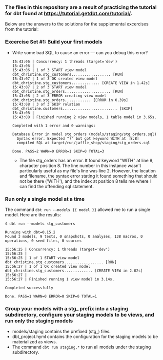 ### The files in this repository are a result of practicing the tutorial for dbt found at https://tutorial.getdbt.com/tutorial/. 
Below are the answers to the solutions for the supplemental excercises from the tutorial:

### Excercise Set #1: Build your first models
- Write some bad SQL to cause an error — can you debug this error?
  ```
  15:43:06 | Concurrency: 1 threads (target='dev')
  15:43:06 | 
  15:43:06 | 1 of 3 START view model dbt_christine.stg_customers.................. [RUN]
  15:43:07 | 1 of 3 OK created view model dbt_christine.stg_customers............. [CREATE VIEW in 1.42s]
  15:43:07 | 2 of 3 START view model dbt_christine.stg_orders..................... [RUN]
  15:43:08 | 2 of 3 ERROR creating view model dbt_christine.stg_orders............ [ERROR in 0.39s]
  15:43:08 | 3 of 3 SKIP relation dbt_christine.customers......................... [SKIP]
  15:43:08 | 
  15:43:08 | Finished running 2 view models, 1 table model in 3.65s.

  Completed with 1 error and 0 warnings:

  Database Error in model stg_orders (models/staging/stg_orders.sql)
    Syntax error: Expected ")" but got keyword WITH at [8:8]
    compiled SQL at target/run/jaffle_shop/staging/stg_orders.sql

  Done. PASS=2 WARN=0 ERROR=1 SKIP=0 TOTAL=3
  ```
  - The file stg_orders has an error. It found keyword "WITH" at line 8, character position 8. The line number in this instance wasn't particularly useful as my file's line was line 2. However, the location and filename, the syntax error stating it found something that should not be there ('WITH'), and the index at position 8 tells me where I can find the offending sql statement.
  
### Run only a single model at a time
The command ```dbt run --models {{ model }}``` allowed me to run a single model. Here are the results:
```
$ dbt run --models stg_customers

Running with dbt=0.15.2
Found 3 models, 9 tests, 0 snapshots, 0 analyses, 138 macros, 0 operations, 0 seed files, 0 sources

15:56:25 | Concurrency: 1 threads (target='dev')
15:56:25 | 
15:56:25 | 1 of 1 START view model dbt_christine.stg_customers.................. [RUN]
15:56:27 | 1 of 1 OK created view model dbt_christine.stg_customers............. [CREATE VIEW in 2.02s]
15:56:27 | 
15:56:27 | Finished running 1 view model in 3.14s.

Completed successfully

Done. PASS=1 WARN=0 ERROR=0 SKIP=0 TOTAL=1

```

### Group your models with a stg_ prefix into a staging subdirectory, configure your staging models to be views, and run only the staging models
- models/staging contains the prefixed (stg_) files.
- dbt_project.hyml contains the configuration for the staging models to be materialized as views.
- The command ```dbt run staging.*``` to run all models under the staging subdirectory.
